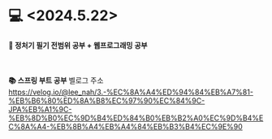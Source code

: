 <h1>💻 <2024.5.22></h1>
<h4>📖 정처기 필기 전범위 공부 + 웹프로그래밍 공부 
<br></h4>
<br>

**📚 스프링 부트 공부** 벨로그 주소
<br>
https://velog.io/@lee_nah/3.-%EC%8A%A4%ED%94%84%EB%A7%81-%EB%B6%80%ED%8A%B8%EC%97%90%EC%84%9C-JPA%EB%A1%9C-%EB%8D%B0%EC%9D%B4%ED%84%B0%EB%B2%A0%EC%9D%B4%EC%8A%A4-%EB%8B%A4%EB%A4%84%EB%B3%B4%EC%9E%90